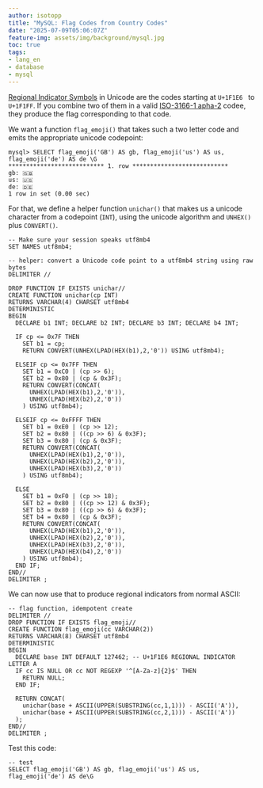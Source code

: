 ```yaml
---
author: isotopp
title: "MySQL: Flag Codes from Country Codes"
date: "2025-07-09T05:06:07Z"
feature-img: assets/img/background/mysql.jpg
toc: true
tags:
- lang_en
- database
- mysql
---
```


[Regional Indicator Symbols](https://en.wikipedia.org/wiki/Regional_indicator_symbol) 
in Unicode are the codes starting at `U+1F1E6 ` to `U+1F1FF`.
If you combine two of them in a valid [ISO-3166-1 apha-2](https://en.wikipedia.org/wiki/ISO_3166-1_alpha-2) codee,
they produce the flag corresponding to that code. 

We want a function `flag_emoji()` that takes such a two letter code and emits the appropriate unicode codepoint:

```console
mysql> SELECT flag_emoji('GB') AS gb, flag_emoji('us') AS us, flag_emoji('de') AS de \G
*************************** 1. row ***************************
gb: 🇬🇧
us: 🇺🇸
de: 🇩🇪
1 row in set (0.00 sec)
```

For that, we define a helper function `unichar()` that makes us a unicode character from a codepoint (`INT`),
using the unicode algorithm and `UNHEX()` plus `CONVERT()`.

```mysql
-- Make sure your session speaks utf8mb4
SET NAMES utf8mb4;

-- helper: convert a Unicode code point to a utf8mb4 string using raw bytes
DELIMITER //

DROP FUNCTION IF EXISTS unichar//
CREATE FUNCTION unichar(cp INT)
RETURNS VARCHAR(4) CHARSET utf8mb4
DETERMINISTIC
BEGIN
  DECLARE b1 INT; DECLARE b2 INT; DECLARE b3 INT; DECLARE b4 INT;

  IF cp <= 0x7F THEN
    SET b1 = cp;
    RETURN CONVERT(UNHEX(LPAD(HEX(b1),2,'0')) USING utf8mb4);

  ELSEIF cp <= 0x7FF THEN
    SET b1 = 0xC0 | (cp >> 6);
    SET b2 = 0x80 | (cp & 0x3F);
    RETURN CONVERT(CONCAT(
      UNHEX(LPAD(HEX(b1),2,'0')),
      UNHEX(LPAD(HEX(b2),2,'0'))
    ) USING utf8mb4);

  ELSEIF cp <= 0xFFFF THEN
    SET b1 = 0xE0 | (cp >> 12);
    SET b2 = 0x80 | ((cp >> 6) & 0x3F);
    SET b3 = 0x80 | (cp & 0x3F);
    RETURN CONVERT(CONCAT(
      UNHEX(LPAD(HEX(b1),2,'0')),
      UNHEX(LPAD(HEX(b2),2,'0')),
      UNHEX(LPAD(HEX(b3),2,'0'))
    ) USING utf8mb4);

  ELSE
    SET b1 = 0xF0 | (cp >> 18);
    SET b2 = 0x80 | ((cp >> 12) & 0x3F);
    SET b3 = 0x80 | ((cp >> 6) & 0x3F);
    SET b4 = 0x80 | (cp & 0x3F);
    RETURN CONVERT(CONCAT(
      UNHEX(LPAD(HEX(b1),2,'0')),
      UNHEX(LPAD(HEX(b2),2,'0')),
      UNHEX(LPAD(HEX(b3),2,'0')),
      UNHEX(LPAD(HEX(b4),2,'0'))
    ) USING utf8mb4);
  END IF;
END//
DELIMITER ;
```

We can now use that to produce regional indicators from normal ASCII:

```mysql
-- flag function, idempotent create
DELIMITER //
DROP FUNCTION IF EXISTS flag_emoji//
CREATE FUNCTION flag_emoji(cc VARCHAR(2))
RETURNS VARCHAR(8) CHARSET utf8mb4
DETERMINISTIC
BEGIN
  DECLARE base INT DEFAULT 127462; -- U+1F1E6 REGIONAL INDICATOR LETTER A
  IF cc IS NULL OR cc NOT REGEXP '^[A-Za-z]{2}$' THEN
    RETURN NULL;
  END IF;

  RETURN CONCAT(
    unichar(base + ASCII(UPPER(SUBSTRING(cc,1,1))) - ASCII('A')),
    unichar(base + ASCII(UPPER(SUBSTRING(cc,2,1))) - ASCII('A'))
  );
END//
DELIMITER ;
```

Test this code:

```mysql
-- test
SELECT flag_emoji('GB') AS gb, flag_emoji('us') AS us, flag_emoji('de') AS de\G
```
